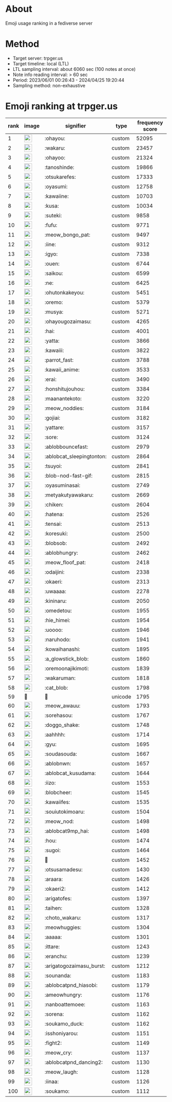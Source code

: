# About
Emoji usage ranking in a fediverse server

# Method
- Target server: trpger.us
- Target timeline: local (LTL)
- LTL sampling interval: about 6060 sec (100 notes at once)
- Note info reading interval: > 60 sec
- Period: 2023/06/01 00:26:43 - 2024/04/25 19:20:44 
- Sampling method: non-exhaustive

# Emoji ranking at trpger.us

|rank|image|signifier|type|frequency score|
|----|----|----|----|----|
|1|<img height="24" src="https://trpger.us/emoji/ohayou.webp">|:ohayou:|custom|52095|
|2|<img height="24" src="https://trpger.us/emoji/wakaru.webp">|:wakaru:|custom|23457|
|3|<img height="24" src="https://trpger.us/emoji/ohayoo.webp">|:ohayoo:|custom|21324|
|4|<img height="24" src="https://trpger.us/emoji/tanoshinde.webp">|:tanoshinde:|custom|19866|
|5|<img height="24" src="https://trpger.us/emoji/otsukarefes.webp">|:otsukarefes:|custom|17333|
|6|<img height="24" src="https://trpger.us/emoji/oyasumi.webp">|:oyasumi:|custom|12758|
|7|<img height="24" src="https://trpger.us/emoji/kawaiine.webp">|:kawaiine:|custom|10703|
|8|<img height="24" src="https://trpger.us/emoji/kusa.webp">|:kusa:|custom|10034|
|9|<img height="24" src="https://trpger.us/emoji/suteki.webp">|:suteki:|custom|9858|
|10|<img height="24" src="https://trpger.us/emoji/fufu.webp">|:fufu:|custom|9771|
|11|<img height="24" src="https://trpger.us/emoji/meow_bongo_pat.webp">|:meow_bongo_pat:|custom|9497|
|12|<img height="24" src="https://trpger.us/emoji/iine.webp">|:iine:|custom|9312|
|13|<img height="24" src="https://trpger.us/emoji/igyo.webp">|:igyo:|custom|7338|
|14|<img height="24" src="https://trpger.us/emoji/ouen.webp">|:ouen:|custom|6744|
|15|<img height="24" src="https://trpger.us/emoji/saikou.webp">|:saikou:|custom|6599|
|16|<img height="24" src="https://trpger.us/emoji/ne.webp">|:ne:|custom|6425|
|17|<img height="24" src="https://trpger.us/emoji/ohutonkakeyou.webp">|:ohutonkakeyou:|custom|5451|
|18|<img height="24" src="https://trpger.us/emoji/oremo.webp">|:oremo:|custom|5379|
|19|<img height="24" src="https://trpger.us/emoji/musya.webp">|:musya:|custom|5271|
|20|<img height="24" src="https://trpger.us/emoji/ohayougozaimasu.webp">|:ohayougozaimasu:|custom|4265|
|21|<img height="24" src="https://trpger.us/emoji/hai.webp">|:hai:|custom|4001|
|22|<img height="24" src="https://trpger.us/emoji/yatta.webp">|:yatta:|custom|3866|
|23|<img height="24" src="https://trpger.us/emoji/kawaiii.webp">|:kawaiii:|custom|3822|
|24|<img height="24" src="https://trpger.us/emoji/parrot_fast.webp">|:parrot_fast:|custom|3788|
|25|<img height="24" src="https://trpger.us/emoji/kawaii_anime.webp">|:kawaii_anime:|custom|3533|
|26|<img height="24" src="https://trpger.us/emoji/erai.webp">|:erai:|custom|3490|
|27|<img height="24" src="https://trpger.us/emoji/honshitujouhou.webp">|:honshitujouhou:|custom|3384|
|28|<img height="24" src="https://trpger.us/emoji/maanantekoto.webp">|:maanantekoto:|custom|3220|
|29|<img height="24" src="https://trpger.us/emoji/meow_noddies.webp">|:meow_noddies:|custom|3184|
|30|<img height="24" src="https://trpger.us/emoji/gojiai.webp">|:gojiai:|custom|3182|
|31|<img height="24" src="https://trpger.us/emoji/yattare.webp">|:yattare:|custom|3157|
|32|<img height="24" src="https://trpger.us/emoji/sore.webp">|:sore:|custom|3124|
|33|<img height="24" src="https://trpger.us/emoji/ablobbouncefast.webp">|:ablobbouncefast:|custom|2979|
|34|<img height="24" src="https://trpger.us/emoji/ablobcat_sleepingtonton.webp">|:ablobcat_sleepingtonton:|custom|2864|
|35|<img height="24" src="https://trpger.us/emoji/tsuyoi.webp">|:tsuyoi:|custom|2841|
|36|<img height="24" src="https://trpger.us/emoji/blob-nod-fast-gif.webp">|:blob-nod-fast-gif:|custom|2815|
|37|<img height="24" src="https://trpger.us/emoji/oyasuminasai.webp">|:oyasuminasai:|custom|2749|
|38|<img height="24" src="https://trpger.us/emoji/metyakutyawakaru.webp">|:metyakutyawakaru:|custom|2669|
|39|<img height="24" src="https://trpger.us/emoji/chiken.webp">|:chiken:|custom|2604|
|40|<img height="24" src="https://trpger.us/emoji/hatena.webp">|:hatena:|custom|2526|
|41|<img height="24" src="https://trpger.us/emoji/tensai.webp">|:tensai:|custom|2513|
|42|<img height="24" src="https://trpger.us/emoji/koresuki.webp">|:koresuki:|custom|2500|
|43|<img height="24" src="https://trpger.us/emoji/blobsob.webp">|:blobsob:|custom|2492|
|44|<img height="24" src="https://trpger.us/emoji/ablobhungry.webp">|:ablobhungry:|custom|2462|
|45|<img height="24" src="https://trpger.us/emoji/meow_floof_pat.webp">|:meow_floof_pat:|custom|2418|
|46|<img height="24" src="https://trpger.us/emoji/odaijini.webp">|:odaijini:|custom|2338|
|47|<img height="24" src="https://trpger.us/emoji/okaeri.webp">|:okaeri:|custom|2313|
|48|<img height="24" src="https://trpger.us/emoji/uwaaaa.webp">|:uwaaaa:|custom|2278|
|49|<img height="24" src="https://trpger.us/emoji/kininaru.webp">|:kininaru:|custom|2050|
|50|<img height="24" src="https://trpger.us/emoji/omedetou.webp">|:omedetou:|custom|1955|
|51|<img height="24" src="https://trpger.us/emoji/hie_himei.webp">|:hie_himei:|custom|1954|
|52|<img height="24" src="https://trpger.us/emoji/uoooo.webp">|:uoooo:|custom|1946|
|53|<img height="24" src="https://trpger.us/emoji/naruhodo.webp">|:naruhodo:|custom|1941|
|54|<img height="24" src="https://trpger.us/emoji/kowaihanashi.webp">|:kowaihanashi:|custom|1895|
|55|<img height="24" src="https://trpger.us/emoji/a_glowstick_blob.webp">|:a_glowstick_blob:|custom|1860|
|56|<img height="24" src="https://trpger.us/emoji/oremoonajikimoti.webp">|:oremoonajikimoti:|custom|1839|
|57|<img height="24" src="https://trpger.us/emoji/wakaruman.webp">|:wakaruman:|custom|1818|
|58|<img height="24" src="https://trpger.us/emoji/cat_blob.webp">|:cat_blob:|custom|1798|
|59|🍮|🍮|unicode|1795|
|60|<img height="24" src="https://trpger.us/emoji/meow_awauu.webp">|:meow_awauu:|custom|1793|
|61|<img height="24" src="https://trpger.us/emoji/sorehasou.webp">|:sorehasou:|custom|1767|
|62|<img height="24" src="https://trpger.us/emoji/doggo_shake.webp">|:doggo_shake:|custom|1748|
|63|<img height="24" src="https://trpger.us/emoji/aahhhh.webp">|:aahhhh:|custom|1714|
|64|<img height="24" src="https://trpger.us/emoji/gyu.webp">|:gyu:|custom|1695|
|65|<img height="24" src="https://trpger.us/emoji/soudasouda.webp">|:soudasouda:|custom|1667|
|66|<img height="24" src="https://trpger.us/emoji/ablobnwn.webp">|:ablobnwn:|custom|1657|
|67|<img height="24" src="https://trpger.us/emoji/ablobcat_kusudama.webp">|:ablobcat_kusudama:|custom|1644|
|68|<img height="24" src="https://trpger.us/emoji/iizo.webp">|:iizo:|custom|1553|
|69|<img height="24" src="https://trpger.us/emoji/blobcheer.webp">|:blobcheer:|custom|1545|
|70|<img height="24" src="https://trpger.us/emoji/kawaiifes.webp">|:kawaiifes:|custom|1535|
|71|<img height="24" src="https://trpger.us/emoji/souiutokimoaru.webp">|:souiutokimoaru:|custom|1504|
|72|<img height="24" src="https://trpger.us/emoji/meow_nod.webp">|:meow_nod:|custom|1498|
|73|<img height="24" src="https://trpger.us/emoji/ablobcat9mp_hai.webp">|:ablobcat9mp_hai:|custom|1498|
|74|<img height="24" src="https://trpger.us/emoji/hou.webp">|:hou:|custom|1474|
|75|<img height="24" src="https://trpger.us/emoji/sugoi.webp">|:sugoi:|custom|1464|
|76|<img height="24" src="https://trpger.us/emoji/birthday.webp">|:birthday:|custom|1452|
|77|<img height="24" src="https://trpger.us/emoji/otsusamadesu.webp">|:otsusamadesu:|custom|1430|
|78|<img height="24" src="https://trpger.us/emoji/araara.webp">|:araara:|custom|1426|
|79|<img height="24" src="https://trpger.us/emoji/okaeri2.webp">|:okaeri2:|custom|1412|
|80|<img height="24" src="https://trpger.us/emoji/arigatofes.webp">|:arigatofes:|custom|1397|
|81|<img height="24" src="https://trpger.us/emoji/taihen.webp">|:taihen:|custom|1328|
|82|<img height="24" src="https://trpger.us/emoji/choto_wakaru.webp">|:choto_wakaru:|custom|1317|
|83|<img height="24" src="https://trpger.us/emoji/meowhuggies.webp">|:meowhuggies:|custom|1304|
|84|<img height="24" src="https://trpger.us/emoji/aaaaa.webp">|:aaaaa:|custom|1301|
|85|<img height="24" src="https://trpger.us/emoji/ittare.webp">|:ittare:|custom|1243|
|86|<img height="24" src="https://trpger.us/emoji/eranchu.webp">|:eranchu:|custom|1239|
|87|<img height="24" src="https://trpger.us/emoji/arigatogozaimasu_burst.webp">|:arigatogozaimasu_burst:|custom|1212|
|88|<img height="24" src="https://trpger.us/emoji/sounanda.webp">|:sounanda:|custom|1183|
|89|<img height="24" src="https://trpger.us/emoji/ablobcatpnd_hiasobi.webp">|:ablobcatpnd_hiasobi:|custom|1179|
|90|<img height="24" src="https://trpger.us/emoji/ameowhungry.webp">|:ameowhungry:|custom|1176|
|91|<img height="24" src="https://trpger.us/emoji/nanboattemoee.webp">|:nanboattemoee:|custom|1163|
|92|<img height="24" src="https://trpger.us/emoji/sorena.webp">|:sorena:|custom|1162|
|93|<img height="24" src="https://trpger.us/emoji/soukamo_duck.webp">|:soukamo_duck:|custom|1162|
|94|<img height="24" src="https://trpger.us/emoji/isshoniyarou.webp">|:isshoniyarou:|custom|1151|
|95|<img height="24" src="https://trpger.us/emoji/fight2.webp">|:fight2:|custom|1149|
|96|<img height="24" src="https://trpger.us/emoji/meow_cry.webp">|:meow_cry:|custom|1137|
|97|<img height="24" src="https://trpger.us/emoji/ablobcatpnd_dancing2.webp">|:ablobcatpnd_dancing2:|custom|1130|
|98|<img height="24" src="https://trpger.us/emoji/meow_laugh.webp">|:meow_laugh:|custom|1128|
|99|<img height="24" src="https://trpger.us/emoji/iinaa.webp">|:iinaa:|custom|1126|
|100|<img height="24" src="https://trpger.us/emoji/soukamo.webp">|:soukamo:|custom|1112|
